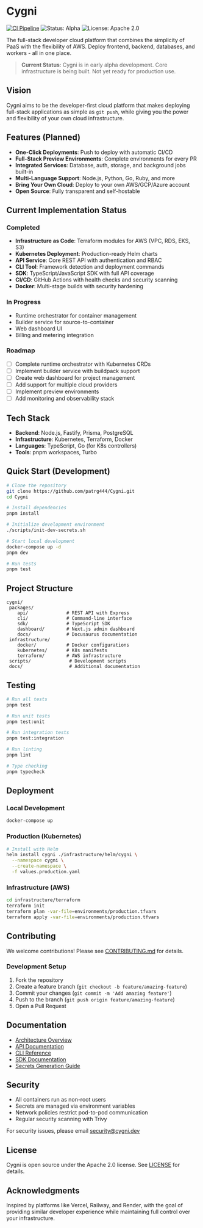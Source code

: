 # Cygni

[![CI Pipeline](https://github.com/patrg444/Cygni/actions/workflows/ci.yml/badge.svg)](https://github.com/patrg444/Cygni/actions/workflows/ci.yml)
![Status: Alpha](https://img.shields.io/badge/Status-Alpha-yellow)
![License: Apache 2.0](https://img.shields.io/badge/License-Apache%202.0-blue)

The full-stack developer cloud platform that combines the simplicity of PaaS with the flexibility of AWS. Deploy frontend, backend, databases, and workers - all in one place.

> **Current Status**: Cygni is in early alpha development. Core infrastructure is being built. Not yet ready for production use.

## Vision

Cygni aims to be the developer-first cloud platform that makes deploying full-stack applications as simple as `git push`, while giving you the power and flexibility of your own cloud infrastructure.

## Features (Planned)

- **One-Click Deployments**: Push to deploy with automatic CI/CD
- **Full-Stack Preview Environments**: Complete environments for every PR
- **Integrated Services**: Database, auth, storage, and background jobs built-in
- **Multi-Language Support**: Node.js, Python, Go, Ruby, and more
- **Bring Your Own Cloud**: Deploy to your own AWS/GCP/Azure account
- **Open Source**: Fully transparent and self-hostable

## Current Implementation Status

### Completed

- **Infrastructure as Code**: Terraform modules for AWS (VPC, RDS, EKS, S3)
- **Kubernetes Deployment**: Production-ready Helm charts
- **API Service**: Core REST API with authentication and RBAC
- **CLI Tool**: Framework detection and deployment commands
- **SDK**: TypeScript/JavaScript SDK with full API coverage
- **CI/CD**: GitHub Actions with health checks and security scanning
- **Docker**: Multi-stage builds with security hardening

### In Progress

- Runtime orchestrator for container management
- Builder service for source-to-container
- Web dashboard UI
- Billing and metering integration

### Roadmap

- [ ] Complete runtime orchestrator with Kubernetes CRDs
- [ ] Implement builder service with buildpack support
- [ ] Create web dashboard for project management
- [ ] Add support for multiple cloud providers
- [ ] Implement preview environments
- [ ] Add monitoring and observability stack

## Tech Stack

- **Backend**: Node.js, Fastify, Prisma, PostgreSQL
- **Infrastructure**: Kubernetes, Terraform, Docker
- **Languages**: TypeScript, Go (for K8s controllers)
- **Tools**: pnpm workspaces, Turbo

## Quick Start (Development)

```bash
# Clone the repository
git clone https://github.com/patrg444/Cygni.git
cd Cygni

# Install dependencies
pnpm install

# Initialize development environment
./scripts/init-dev-secrets.sh

# Start local development
docker-compose up -d
pnpm dev

# Run tests
pnpm test
```

## Project Structure

```
cygni/
 packages/
    api/              # REST API with Express
    cli/              # Command-line interface
    sdk/              # TypeScript SDK
    dashboard/        # Next.js admin dashboard
    docs/             # Docusaurus documentation
 infrastructure/
    docker/           # Docker configurations
    kubernetes/       # K8s manifests
    terraform/        # AWS infrastructure
 scripts/              # Development scripts
 docs/                 # Additional documentation
```

## Testing

```bash
# Run all tests
pnpm test

# Run unit tests
pnpm test:unit

# Run integration tests
pnpm test:integration

# Run linting
pnpm lint

# Type checking
pnpm typecheck
```

## Deployment

### Local Development

```bash
docker-compose up
```

### Production (Kubernetes)

```bash
# Install with Helm
helm install cygni ./infrastructure/helm/cygni \
  --namespace cygni \
  --create-namespace \
  -f values.production.yaml
```

### Infrastructure (AWS)

```bash
cd infrastructure/terraform
terraform init
terraform plan -var-file=environments/production.tfvars
terraform apply -var-file=environments/production.tfvars
```

## Contributing

We welcome contributions! Please see [CONTRIBUTING.md](CONTRIBUTING.md) for details.

### Development Setup

1. Fork the repository
2. Create a feature branch (`git checkout -b feature/amazing-feature`)
3. Commit your changes (`git commit -m 'Add amazing feature'`)
4. Push to the branch (`git push origin feature/amazing-feature`)
5. Open a Pull Request

## Documentation

- [Architecture Overview](docs/ARCHITECTURE.md)
- [API Documentation](docs/api/README.md)
- [CLI Reference](packages/cli/README.md)
- [SDK Documentation](packages/sdk/README.md)
- [Secrets Generation Guide](docs/ops/secrets.md)

## Security

- All containers run as non-root users
- Secrets are managed via environment variables
- Network policies restrict pod-to-pod communication
- Regular security scanning with Trivy

For security issues, please email security@cygni.dev

## License

Cygni is open source under the Apache 2.0 license. See [LICENSE](LICENSE) for details.

## Acknowledgments

Inspired by platforms like Vercel, Railway, and Render, with the goal of providing similar developer experience while maintaining full control over your infrastructure.
